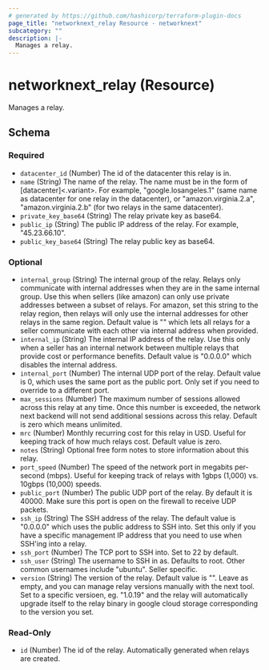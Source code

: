```yaml
---
# generated by https://github.com/hashicorp/terraform-plugin-docs
page_title: "networknext_relay Resource - networknext"
subcategory: ""
description: |-
  Manages a relay.
---
```


# networknext_relay (Resource)

Manages a relay.



<!-- schema generated by tfplugindocs -->
## Schema

### Required

- `datacenter_id` (Number) The id of the datacenter this relay is in.
- `name` (String) The name of the relay. The name must be in the form of [datacenter]<.variant>. For example, "google.losangeles.1" (same name as datacenter for one relay in the datacenter), or "amazon.virginia.2.a", "amazon.virginia.2.b" (for two relays in the same datacenter).
- `private_key_base64` (String) The relay private key as base64.
- `public_ip` (String) The public IP address of the relay. For example, "45.23.66.10".
- `public_key_base64` (String) The relay public key as base64.

### Optional

- `internal_group` (String) The internal group of the relay. Relays only communicate with internal addresses when they are in the same internal group. Use this when sellers (like amazon) can only use private addresses between a subset of relays. For amazon, set this string to the relay region, then relays will only use the internal addresses for other relays in the same region. Default value is "" which lets all relays for a seller communicate with each other via internal address when provided.
- `internal_ip` (String) The internal IP address of the relay. Use this only when a seller has an internal network between multiple relays that provide cost or performance benefits. Default value is "0.0.0.0" which disables the internal address.
- `internal_port` (Number) The internal UDP port of the relay. Default value is 0, which uses the same port as the public port. Only set if you need to override to a different port.
- `max_sessions` (Number) The maximum number of sessions allowed across this relay at any time. Once this number is exceeded, the network next backend will not send additional sessions across this relay. Default is zero which means unlimited.
- `mrc` (Number) Monthly recurring cost for this relay in USD. Useful for keeping track of how much relays cost. Default value is zero.
- `notes` (String) Optional free form notes to store information about this relay.
- `port_speed` (Number) The speed of the network port in megabits per-second (mbps). Useful for keeping track of relays with 1gbps (1,000) vs. 10gbps (10,000) speeds.
- `public_port` (Number) The public UDP port of the relay. By default it is 40000. Make sure this port is open on the firewall to receive UDP packets.
- `ssh_ip` (String) The SSH address of the relay. The default value is "0.0.0.0" which uses the public address to SSH into. Set this only if you have a specific management IP address that you need to use when SSH'ing into a relay.
- `ssh_port` (Number) The TCP port to SSH into. Set to 22 by default.
- `ssh_user` (String) The username to SSH in as. Defaults to root. Other common usernames include "ubuntu". Seller specific.
- `version` (String) The version of the relay. Default value is "". Leave as empty, and you can manage relay versions manually with the next tool. Set to a specific versioen, eg. "1.0.19" and the relay will automatically upgrade itself to the relay binary in google cloud storage corresponding to the version you set.

### Read-Only

- `id` (Number) The id of the relay. Automatically generated when relays are created.


